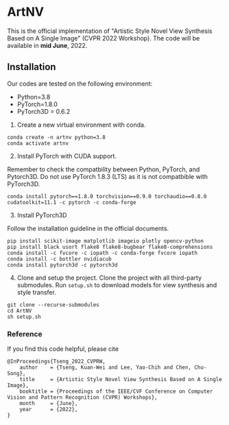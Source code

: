 # ArtNV
This is the official implementation of "Artistic Style Novel View Synthesis Based on A Single Image" (CVPR 2022 Workshop). The code will be available in **mid June**, 2022.

## Installation
Our codes are tested on the following environment:
* Python=3.8
* PyTorch=1.8.0
* PyTorch3D = 0.6.2

1. Create a new virtual environment with conda.
```
conda create -n artnv python=3.8
conda activate artnv
```
2. Install PyTorch with CUDA support.

Remember to check the compatbility between Python, PyTorch, and Pytorch3D. Do not use PyTorch 1.8.3 (LTS) as it is not compatbible with PyTorch3D.
```
conda install pytorch==1.8.0 torchvision==0.9.0 torchaudio==0.8.0 cudatoolkit=11.1 -c pytorch -c conda-forge
```
3. Install PyTorch3D
 
Follow the installation guideline in the official documents. 
```
pip install scikit-image matplotlib imageio plotly opencv-python
pip install black usort flake8 flake8-bugbear flake8-comprehensions
conda install -c fvcore -c iopath -c conda-forge fvcore iopath
conda install -c bottler nvidiacub
conda install pytorch3d -c pytorch3d
```

4. Clone and setup the project.
Clone the project with all third-party submodules. Run `setup.sh` to download models for view synthesis and style transfer.
```
git clone --recurse-submodules
cd ArtNV
sh setup.sh
```

### Reference
If you find this code helpful, please cite
```
@InProceedings{Tseng_2022_CVPRW,
    author    = {Tseng, Kuan-Wei and Lee, Yao-Chih and Chen, Chu-Song},
    title     = {Artistic Style Novel View Synthesis Based on A Single Image},
    booktitle = {Proceedings of the IEEE/CVF Conference on Computer Vision and Pattern Recognition (CVPR) Workshops},
    month     = {June},
    year      = {2022},
}
```
